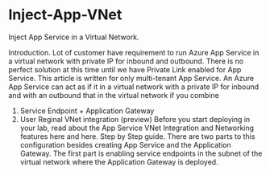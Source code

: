 # Inject-App-VNet
Inject App Service in a Virtual Network.

Introduction.
Lot of customer have requirement to run Azure App Service in a virtual network with private IP for inbound and outbound. There is no perfect solution at this time until we have Private Link enabled for App Service. 
This article is written for only multi-tenant App Service.
An Azure App Service can act as if it in a virtual network with a private IP for inbound and with an outbound that in the virtual network if you combine
1)	Service Endpoint + Application Gateway
2)	User Reginal VNet integration (preview)
Before you start deploying in your lab, read about the App Service VNet Integration and Networking features here and here.
Step by Step guide.
There are two parts to this configuration besides creating App Service and the Application Gateway. The first part is enabling service endpoints in the subnet of the virtual network where the Application Gateway is deployed. 
